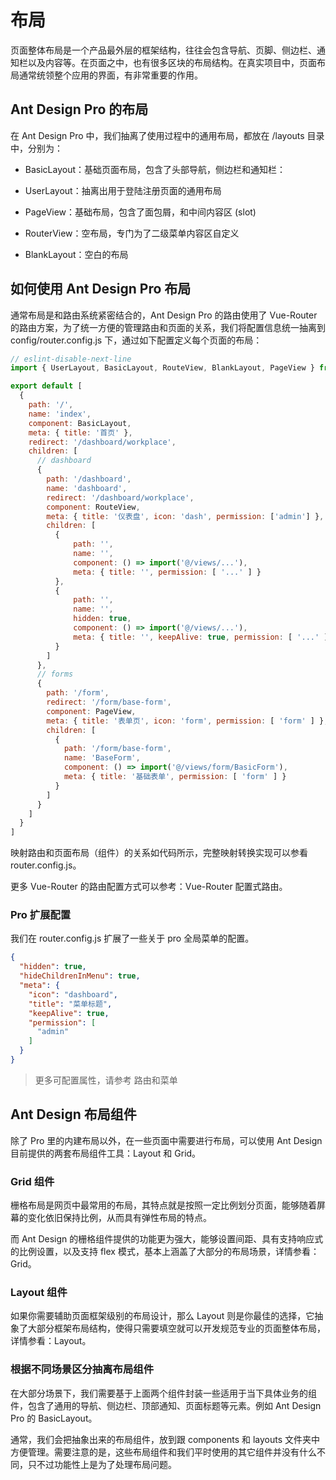 # 布局

页面整体布局是一个产品最外层的框架结构，往往会包含导航、页脚、侧边栏、通知栏以及内容等。在页面之中，也有很多区块的布局结构。在真实项目中，页面布局通常统领整个应用的界面，有非常重要的作用。

## Ant Design Pro 的布局
在 Ant Design Pro 中，我们抽离了使用过程中的通用布局，都放在 /layouts 目录中，分别为：

- BasicLayout：基础页面布局，包含了头部导航，侧边栏和通知栏：

- UserLayout：抽离出用于登陆注册页面的通用布局

- PageView：基础布局，包含了面包屑，和中间内容区 (slot)

- RouterView：空布局，专门为了二级菜单内容区自定义

- BlankLayout：空白的布局

## 如何使用 Ant Design Pro 布局 
通常布局是和路由系统紧密结合的，Ant Design Pro 的路由使用了 Vue-Router 的路由方案，为了统一方便的管理路由和页面的关系，我们将配置信息统一抽离到 config/router.config.js 下，通过如下配置定义每个页面的布局：
```js
// eslint-disable-next-line
import { UserLayout, BasicLayout, RouteView, BlankLayout, PageView } from '@/components/layouts'

export default [
  {
    path: '/',
    name: 'index',
    component: BasicLayout,
    meta: { title: '首页' },
    redirect: '/dashboard/workplace',
    children: [
      // dashboard
      {
        path: '/dashboard',
        name: 'dashboard',
        redirect: '/dashboard/workplace',
        component: RouteView,
        meta: { title: '仪表盘', icon: 'dash', permission: ['admin'] },
        children: [
          {
              path: '',
              name: '',
              component: () => import('@/views/...'),
              meta: { title: '', permission: [ '...' ] }
          },
          {
              path: '',
              name: '',
              hidden: true,
              component: () => import('@/views/...'),
              meta: { title: '', keepAlive: true, permission: [ '...' ] }
          }
        ]
      },
      // forms
      {
        path: '/form',
        redirect: '/form/base-form',
        component: PageView,
        meta: { title: '表单页', icon: 'form', permission: [ 'form' ] },
        children: [
          {
            path: '/form/base-form',
            name: 'BaseForm',
            component: () => import('@/views/form/BasicForm'),
            meta: { title: '基础表单', permission: [ 'form' ] }
          }
        ]
      }
    ]
  }
]
```

映射路由和页面布局（组件）的关系如代码所示，完整映射转换实现可以参看 router.config.js。

更多 Vue-Router 的路由配置方式可以参考：Vue-Router 配置式路由。

### Pro 扩展配置 

我们在 router.config.js 扩展了一些关于 pro 全局菜单的配置。

```json
{
  "hidden": true,
  "hideChildrenInMenu": true,
  "meta": {
    "icon": "dashboard",
    "title": "菜单标题",
    "keepAlive": true,
    "permission": [
      "admin"
    ]
  }
}
```

> 更多可配置属性，请参考 路由和菜单

## Ant Design 布局组件
除了 Pro 里的内建布局以外，在一些页面中需要进行布局，可以使用 Ant Design 目前提供的两套布局组件工具：Layout 和 Grid。

### Grid 组件
栅格布局是网页中最常用的布局，其特点就是按照一定比例划分页面，能够随着屏幕的变化依旧保持比例，从而具有弹性布局的特点。

而 Ant Design 的栅格组件提供的功能更为强大，能够设置间距、具有支持响应式的比例设置，以及支持 flex 模式，基本上涵盖了大部分的布局场景，详情参看：Grid。

### Layout 组件
如果你需要辅助页面框架级别的布局设计，那么 Layout 则是你最佳的选择，它抽象了大部分框架布局结构，使得只需要填空就可以开发规范专业的页面整体布局，详情参看：Layout。

### 根据不同场景区分抽离布局组件
在大部分场景下，我们需要基于上面两个组件封装一些适用于当下具体业务的组件，包含了通用的导航、侧边栏、顶部通知、页面标题等元素。例如 Ant Design Pro 的 BasicLayout。

通常，我们会把抽象出来的布局组件，放到跟 components 和 layouts 文件夹中方便管理。需要注意的是，这些布局组件和我们平时使用的其它组件并没有什么不同，只不过功能性上是为了处理布局问题。 
